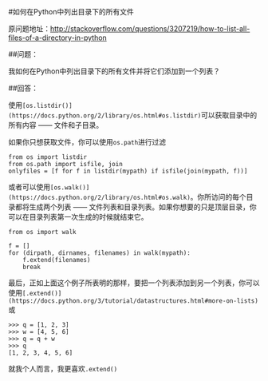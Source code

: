 #如何在Python中列出目录下的所有文件

原问题地址：http://stackoverflow.com/questions/3207219/how-to-list-all-files-of-a-directory-in-python

##问题：

我如何在Python中列出目录下的所有文件并将它们添加到一个列表？

##回答：

使用`[os.listdir()](https://docs.python.org/2/library/os.html#os.listdir)`可以获取目录中的所有内容 ——  文件和子目录。

如果你只想获取文件，你可以使用`os.path`进行过滤

    from os import listdir
    from os.path import isfile, join
    onlyfiles = [f for f in listdir(mypath) if isfile(join(mypath, f))]

或者可以使用`[os.walk()](https://docs.python.org/2/library/os.html#os.walk)`。你所访问的每个目录都将生成两个列表 —— 文件列表和目录列表。如果你想要的只是顶层目录，你可以在目录列表第一次生成的时候就结束它。

    from os import walk

    f = []
    for (dirpath, dirnames, filenames) in walk(mypath):
        f.extend(filenames)
        break

最后，正如上面这个例子所表明的那样，要把一个列表添加到另一个列表，你可以使用`[.extend()](https://docs.python.org/3/tutorial/datastructures.html#more-on-lists)`或

    >>> q = [1, 2, 3]
    >>> w = [4, 5, 6]
    >>> q = q + w
    >>> q
    [1, 2, 3, 4, 5, 6]

就我个人而言，我更喜欢`.extend()`
